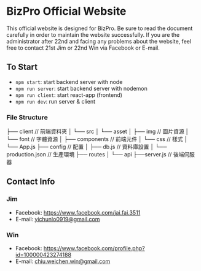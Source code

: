 # BizPro Official Website

This official website is designed for BizPro. Be sure to read the document carefully in order to maintain the website successfully. If you are the administrator after 22nd and facing any problems about the website, feel free to contact 21st Jim or 22nd Win via Facebook or E-mail.

## To Start

- `npm start`: start backend server with node
- `npm run server`: start backend server with nodemon
- `npm run client`: start react-app (frontend)
- `npm run dev`: run server & client

### File Structure

├── client                   // 前端資料夾
│   └── src 
│       └── asset
│           ├── img          // 圖片資源 
│           └── font         // 字體資源 
│       ├── components       // 前端元件 
│       └── css              // 樣式 
│   └── App.js 
├── config                   // 配置 
│   ├── db.js                // 資料庫設置 
│   └── production.json      // 生產環境 
├── routes 
│   └── api 
├──server.js                 // 後端伺服器 

## Contact Info

### Jim

- Facebook: https://www.facebook.com/jai.fai.3511
- E-mail: yichunlo0919@gmail.com

### Win

- Facebook: https://www.facebook.com/profile.php?id=100000423274188
- E-mail: chiu.weichen.win@gmail.com

